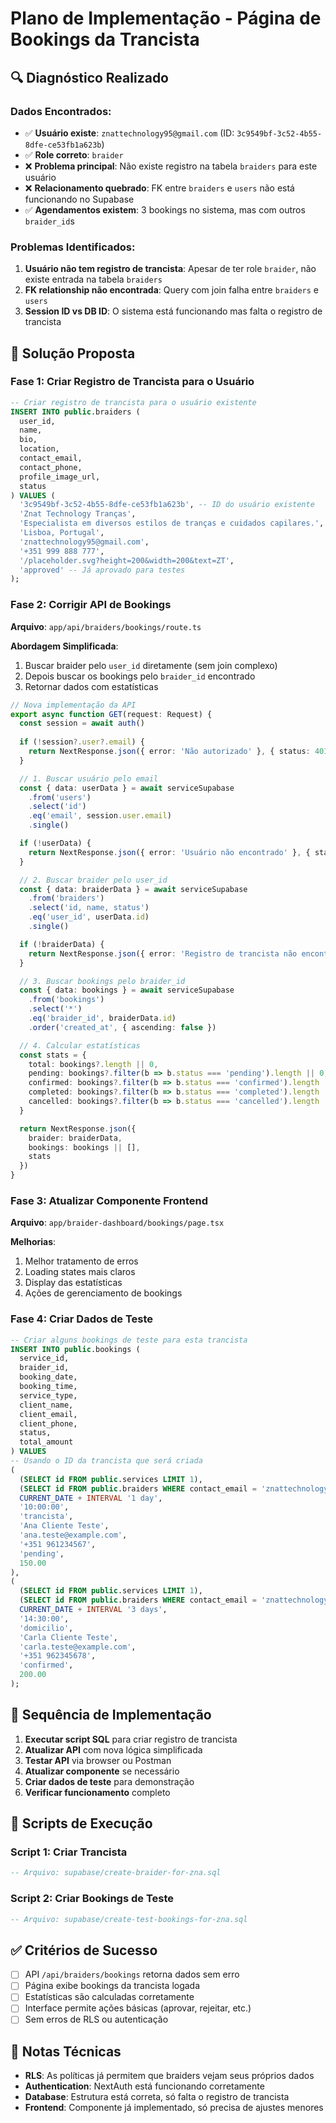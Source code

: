 # Plano de Implementação - Página de Bookings da Trancista

## 🔍 Diagnóstico Realizado

### Dados Encontrados:
- ✅ **Usuário existe**: `znattechnology95@gmail.com` (ID: `3c9549bf-3c52-4b55-8dfe-ce53fb1a623b`)
- ✅ **Role correto**: `braider` 
- ❌ **Problema principal**: Não existe registro na tabela `braiders` para este usuário
- ❌ **Relacionamento quebrado**: FK entre `braiders` e `users` não está funcionando no Supabase
- ✅ **Agendamentos existem**: 3 bookings no sistema, mas com outros `braider_id`s

### Problemas Identificados:
1. **Usuário não tem registro de trancista**: Apesar de ter role `braider`, não existe entrada na tabela `braiders`
2. **FK relationship não encontrada**: Query com join falha entre `braiders` e `users`
3. **Session ID vs DB ID**: O sistema está funcionando mas falta o registro de trancista

## 🎯 Solução Proposta

### Fase 1: Criar Registro de Trancista para o Usuário
```sql
-- Criar registro de trancista para o usuário existente
INSERT INTO public.braiders (
  user_id,
  name,
  bio,
  location,
  contact_email,
  contact_phone,
  profile_image_url,
  status
) VALUES (
  '3c9549bf-3c52-4b55-8dfe-ce53fb1a623b', -- ID do usuário existente
  'Znat Technology Tranças',
  'Especialista em diversos estilos de tranças e cuidados capilares.',
  'Lisboa, Portugal',
  'znattechnology95@gmail.com',
  '+351 999 888 777',
  '/placeholder.svg?height=200&width=200&text=ZT',
  'approved' -- Já aprovado para testes
);
```

### Fase 2: Corrigir API de Bookings
**Arquivo**: `app/api/braiders/bookings/route.ts`

**Abordagem Simplificada**:
1. Buscar braider pelo `user_id` diretamente (sem join complexo)
2. Depois buscar os bookings pelo `braider_id` encontrado
3. Retornar dados com estatísticas

```typescript
// Nova implementação da API
export async function GET(request: Request) {
  const session = await auth()
  
  if (!session?.user?.email) {
    return NextResponse.json({ error: 'Não autorizado' }, { status: 401 })
  }

  // 1. Buscar usuário pelo email
  const { data: userData } = await serviceSupabase
    .from('users')
    .select('id')
    .eq('email', session.user.email)
    .single()

  if (!userData) {
    return NextResponse.json({ error: 'Usuário não encontrado' }, { status: 404 })
  }

  // 2. Buscar braider pelo user_id
  const { data: braiderData } = await serviceSupabase
    .from('braiders')
    .select('id, name, status')
    .eq('user_id', userData.id)
    .single()

  if (!braiderData) {
    return NextResponse.json({ error: 'Registro de trancista não encontrado' }, { status: 404 })
  }

  // 3. Buscar bookings pelo braider_id
  const { data: bookings } = await serviceSupabase
    .from('bookings')
    .select('*')
    .eq('braider_id', braiderData.id)
    .order('created_at', { ascending: false })

  // 4. Calcular estatísticas
  const stats = {
    total: bookings?.length || 0,
    pending: bookings?.filter(b => b.status === 'pending').length || 0,
    confirmed: bookings?.filter(b => b.status === 'confirmed').length || 0,
    completed: bookings?.filter(b => b.status === 'completed').length || 0,
    cancelled: bookings?.filter(b => b.status === 'cancelled').length || 0
  }

  return NextResponse.json({
    braider: braiderData,
    bookings: bookings || [],
    stats
  })
}
```

### Fase 3: Atualizar Componente Frontend
**Arquivo**: `app/braider-dashboard/bookings/page.tsx`

**Melhorias**:
1. Melhor tratamento de erros
2. Loading states mais claros
3. Display das estatísticas
4. Ações de gerenciamento de bookings

### Fase 4: Criar Dados de Teste
```sql
-- Criar alguns bookings de teste para esta trancista
INSERT INTO public.bookings (
  service_id,
  braider_id,
  booking_date,
  booking_time,
  service_type,
  client_name,
  client_email,
  client_phone,
  status,
  total_amount
) VALUES 
-- Usando o ID da trancista que será criada
(
  (SELECT id FROM public.services LIMIT 1),
  (SELECT id FROM public.braiders WHERE contact_email = 'znattechnology95@gmail.com'),
  CURRENT_DATE + INTERVAL '1 day',
  '10:00:00',
  'trancista',
  'Ana Cliente Teste',
  'ana.teste@example.com',
  '+351 961234567',
  'pending',
  150.00
),
(
  (SELECT id FROM public.services LIMIT 1),
  (SELECT id FROM public.braiders WHERE contact_email = 'znattechnology95@gmail.com'),
  CURRENT_DATE + INTERVAL '3 days',
  '14:30:00',
  'domicilio',
  'Carla Cliente Teste',
  'carla.teste@example.com',
  '+351 962345678',
  'confirmed',
  200.00
);
```

## 🚀 Sequência de Implementação

1. **Executar script SQL** para criar registro de trancista
2. **Atualizar API** com nova lógica simplificada
3. **Testar API** via browser ou Postman
4. **Atualizar componente** se necessário
5. **Criar dados de teste** para demonstração
6. **Verificar funcionamento** completo

## 🔧 Scripts de Execução

### Script 1: Criar Trancista
```sql
-- Arquivo: supabase/create-braider-for-zna.sql
```

### Script 2: Criar Bookings de Teste
```sql  
-- Arquivo: supabase/create-test-bookings-for-zna.sql
```

## ✅ Critérios de Sucesso

- [ ] API `/api/braiders/bookings` retorna dados sem erro
- [ ] Página exibe bookings da trancista logada
- [ ] Estatísticas são calculadas corretamente
- [ ] Interface permite ações básicas (aprovar, rejeitar, etc.)
- [ ] Sem erros de RLS ou autenticação

## 📝 Notas Técnicas

- **RLS**: As políticas já permitem que braiders vejam seus próprios dados
- **Authentication**: NextAuth está funcionando corretamente
- **Database**: Estrutura está correta, só falta o registro de trancista
- **Frontend**: Componente já implementado, só precisa de ajustes menores